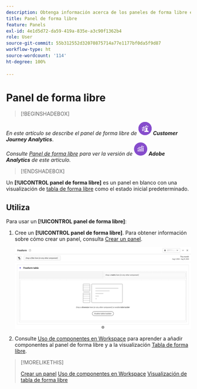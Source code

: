 ```yaml
---
description: Obtenga información acerca de los paneles de forma libre en Analysis Workspace.
title: Panel de forma libre
feature: Panels
exl-id: 4e1d5d72-da59-419a-835e-a3c90f1362b4
role: User
source-git-commit: 55b312552d32070875714a77e1177bf0da5f9d87
workflow-type: ht
source-wordcount: '114'
ht-degree: 100%

---
```


# Panel de forma libre


>[!BEGINSHADEBOX]

_En este artículo se describe el panel de forma libre de_ ![CustomerJourneyAnalytics](/help/assets/icons/CustomerJourneyAnalytics.svg) _**Customer Journey Analytics**_.<br/>_Consulte [Panel de forma libre](https://experienceleague.adobe.com/es/docs/analytics/analyze/analysis-workspace/panels/freeform-panel) para ver la versión de_ ![AdobeAnalytics](/help/assets/icons/AdobeAnalytics.svg) _**Adobe Analytics** de este artículo._

>[!ENDSHADEBOX]


Un **[!UICONTROL panel de forma libre]** es un panel en blanco con una visualización de [tabla de forma libre](/help/analysis-workspace/visualizations/freeform-table/freeform-table.md) como el estado inicial predeterminado.

## Utiliza

Para usar un **[!UICONTROL panel de forma libre]**:

1. Cree un **[!UICONTROL panel de forma libre]**. Para obtener información sobre cómo crear un panel, consulta [Crear un panel](panels.md#create-a-panel).

   ![Panel de forma libre predeterminado que muestra un panel en blanco con una tabla de forma libre.](assets/freeform-panel.png)

1. Consulte [Uso de componentes en Workspace](/help/components/use-components-in-workspace.md) para aprender a añadir componentes al panel de forma libre y a la visualización [Tabla de forma libre](/help/analysis-workspace/visualizations/freeform-table/freeform-table.md).


>[!MORELIKETHIS]
>
>[Crear un panel](/help/analysis-workspace/c-panels/panels.md#create-a-panel)
>[Uso de componentes en Workspace](/help/components/use-components-in-workspace.md)
>[Visualización de tabla de forma libre](/help/analysis-workspace/visualizations/freeform-table/freeform-table.md)
>